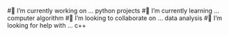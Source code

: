 #🔭 I’m currently working on ... python projects
#🌱 I’m currently learning ... computer algorithm
#👯 I’m looking to collaborate on ... data analysis
#🤔 I’m looking for help with ... c++

<!--
**appx720/appx720** is a ✨ _special_ ✨ repository because its `README.md` (this file) appears on your GitHub profile.

Here are some ideas to get you started:

- 🔭 I’m currently working on ...
- 🌱 I’m currently learning ...
- 👯 I’m looking to collaborate on ...
- 🤔 I’m looking for help with ...
- 💬 Ask me about ...
- 📫 How to reach me: ...
- 😄 Pronouns: ...
- ⚡ Fun fact: ...
-->
